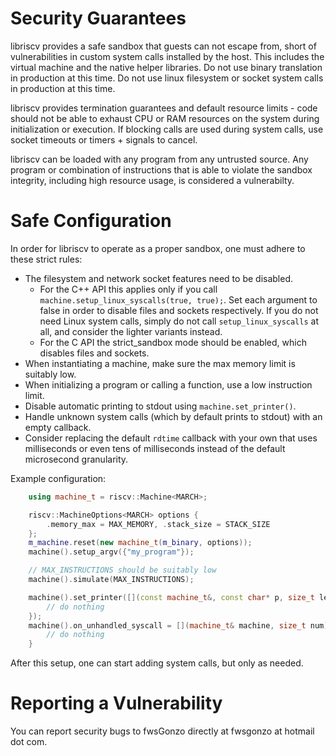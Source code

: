 # Security Guarantees

libriscv provides a safe sandbox that guests can not escape from, short of vulnerabilities in custom system calls installed by the host. This includes the virtual machine and the native helper libraries. Do not use binary translation in production at this time. Do not use linux filesystem or socket system calls in production at this time.

libriscv provides termination guarantees and default resource limits - code should not be able to exhaust CPU or RAM resources on the system during initialization or execution. If blocking calls are used during system calls, use socket timeouts or timers + signals to cancel.

libriscv can be loaded with any program from any untrusted source. Any program or combination of instructions that is able to violate the sandbox integrity, including high resource usage, is considered a vulnerabilty.

# Safe Configuration

In order for libriscv to operate as a proper sandbox, one must adhere to these strict rules:

- The filesystem and network socket features need to be disabled.
  - For the C++ API this applies only if you call `machine.setup_linux_syscalls(true, true);`. Set each argument to false in order to disable files and sockets respectively. If you do not need Linux system calls, simply do not call `setup_linux_syscalls` at all, and consider the lighter variants instead.
  - For the C API the strict_sandbox mode should be enabled, which disables files and sockets.
- When instantiating a machine, make sure the max memory limit is suitably low.
- When initializing a program or calling a function, use a low instruction limit.
- Disable automatic printing to stdout using `machine.set_printer()`.
- Handle unknown system calls (which by default prints to stdout) with an empty callback.
- Consider replacing the default `rdtime` callback with your own that uses milliseconds or even tens of milliseconds instead of the default microsecond granularity.

Example configuration:
```c++
	using machine_t = riscv::Machine<MARCH>;

	riscv::MachineOptions<MARCH> options {
		.memory_max = MAX_MEMORY, .stack_size = STACK_SIZE
	};
	m_machine.reset(new machine_t(m_binary, options));
	machine().setup_argv({"my_program"});

	// MAX_INSTRUCTIONS should be suitably low
	machine().simulate(MAX_INSTRUCTIONS);

	machine().set_printer([](const machine_t&, const char* p, size_t len) {
		// do nothing
	});
	machine().on_unhandled_syscall = [](machine_t& machine, size_t num) {
		// do nothing
	}
```

After this setup, one can start adding system calls, but only as needed.

# Reporting a Vulnerability

You can report security bugs to fwsGonzo directly at fwsgonzo at hotmail dot com.
